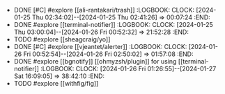 - DONE [#C] #explore [[ali-rantakari/trash]]
  :LOGBOOK:
  CLOCK: [2024-01-25 Thu 02:34:02]--[2024-01-25 Thu 02:41:26] =>  00:07:24
  :END:
- DONE #explore [[terminal-notifier]]
  :LOGBOOK:
  CLOCK: [2024-01-25 Thu 03:00:04]--[2024-01-26 Fri 00:52:32] =>  21:52:28
  :END:
- TODO #explore [[sheagcraig/yo]]
- DONE [#C] #explore [[vjeantet/alerter]]
  :LOGBOOK:
  CLOCK: [2024-01-26 Fri 00:52:54]--[2024-01-26 Fri 02:50:02] =>  01:57:08
  :END:
- DONE #explore [[bgnotify]] [[ohmyzsh/plugin]] for using [[terminal-notifier]]
  :LOGBOOK:
  CLOCK: [2024-01-26 Fri 01:26:55]--[2024-01-27 Sat 16:09:05] =>  38:42:10
  :END:
- TODO #explore [[withfig/fig]]